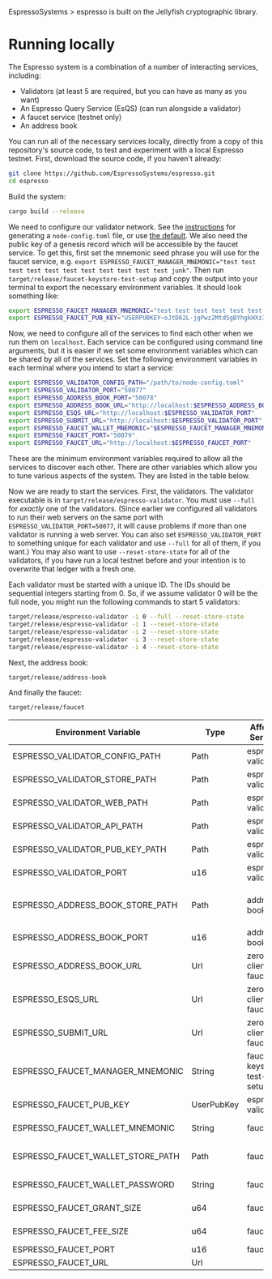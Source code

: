 EspressoSystems > espresso is built on the Jellyfish cryptographic library.

# Running locally

The Espresso system is a combination of a number of interacting services, including: 
* Validators (at least 5 are required, but you can have as many as you want)
* An Espresso Query Service (EsQS) (can run alongside a validator)
* A faucet service (testnet only)
* An address book

You can run all of the necessary services locally, directly from a copy of this repository's source
code, to test and experiment with a local Espresso testnet. First, download the source code, if you
haven't already:
```bash
git clone https://github.com/EspressoSystems/espresso.git
cd espresso
```

Build the system:
```bash
cargo build --release
```

We need to configure our validator network. See the [instructions](validator/README.md) for
generating a `node-config.toml` file, or use [the default](validator/src/node-config.toml). We also
need the public key of a genesis record which will be accessible by the faucet service. To get this,
first set the mnemonic seed phrase you will use for the faucet service, e.g. `export
ESPRESSO_FAUCET_MANAGER_MNEMONIC="test test test test test test test test test test test junk"`.
Then run `target/release/faucet-keystore-test-setup` and copy the output into your terminal to
export the necessary environment variables. It should look something like:
```bash
export ESPRESSO_FAUCET_MANAGER_MNEMONIC="test test test test test test test test test test test junk"
export ESPRESSO_FAUCET_PUB_KEY="USERPUBKEY~oJtD62L-jgPwz2MtdSgBYhgkHXz30l8Qlh3_6Ggi6RsgAAAAAAAAAKbNFtKP1zaRURIPxpVelnYcsE26aDyP0wezQxLW8FNTxw"
```

Now, we need to configure all of the services to find each other when we run them on `localhost`.
Each service can be configured using command line arguments, but it is easier if we set some
environment variables which can be shared by all of the services. Set the following environment
variables in each terminal where you intend to start a service:
```bash
export ESPRESSO_VALIDATOR_CONFIG_PATH="/path/to/node-config.toml"
export ESPRESSO_VALIDATOR_PORT="50077"
export ESPRESSO_ADDRESS_BOOK_PORT="50078"
export ESPRESSO_ADDRESS_BOOK_URL="http://localhost:$ESPRESSO_ADDRESS_BOOK_PORT"
export ESPRESSO_ESQS_URL="http://localhost:$ESPRESSO_VALIDATOR_PORT"
export ESPRESSO_SUBMIT_URL="http://localhost:$ESPRESSO_VALIDATOR_PORT"
export ESPRESSO_FAUCET_WALLET_MNEMONIC="$ESPRESSO_FAUCET_MANAGER_MNEMONIC"
export ESPRESSO_FAUCET_PORT="50079"
export ESPRESSO_FAUCET_URL="http://localhost:$ESPRESSO_FAUCET_PORT"
```
These are the minimum environment variables required to allow all the services to discover each
other. There are other variables which allow you to tune various aspects of the system. They are
listed in the table below.

Now we are ready to start the services. First, the validators. The validator executable is in
`target/release/espresso-validator`. You must use `--full` for _exactly_ one of the validators.
(Since earlier we configured all validators to run their web servers on the same port with
`ESPRESSO_VALIDATOR_PORT=50077`, it will cause problems if more than one validator is running a web
server. You can also set `ESPRESSO_VALIDATOR_PORT` to something unique for each validator and use
`--full` for all of them, if you want.) You may also want to use `--reset-store-state` for all of
the validators, if you have run a local testnet before and your intention is to overwrite that
ledger with a fresh one.

Each validator must be started with a unique ID. The IDs should be sequential integers starting from
0. So, if we assume validator 0 will be the full node, you might run the following commands to start
5 validators:
```bash
target/release/espresso-validator -i 0 --full --reset-store-state
target/release/espresso-validator -i 1 --reset-store-state
target/release/espresso-validator -i 2 --reset-store-state
target/release/espresso-validator -i 3 --reset-store-state
target/release/espresso-validator -i 4 --reset-store-state
```

Next, the address book:
```bash
target/release/address-book
```

And finally the faucet:
```bash
target/release/faucet
```

| Environment Variable       | Type | Affected Services    | Meaning
|----------------------------|------|----------------------|---------
| ESPRESSO_VALIDATOR_CONFIG_PATH | Path | espresso-validator | Path to `node-config.toml` for validator network configuration
| ESPRESSO_VALIDATOR_STORE_PATH | Path | espresso-validator | Path to persistence files for validator service
| ESPRESSO_VALIDATOR_WEB_PATH | Path | espresso-validator | Path to validator assets including web server files.
| ESPRESSO_VALIDATOR_API_PATH | Path | espresso-validator | Path to validator API specification
| ESPRESSO_VALIDATOR_PUB_KEY_PATH | Path | espresso-validator | Path to validator public keys
| ESPRESSO_VALIDATOR_PORT    | u16  | espresso-validator   | Port on which to serve the query service and submit API
| ESPRESSO_ADDRESS_BOOK_STORE_PATH | Path | address-book   | Path to persistence files for address book service (default `$LOCAL/.espresso/espresso/address-book/store`)
| ESPRESSO_ADDRESS_BOOK_PORT | u16  | address-book         | Port on which to serve the address book
| ESPRESSO_ADDRESS_BOOK_URL  | Url  | zerok-client, faucet | URL of the address book service
| ESPRESSO_ESQS_URL          | Url  | zerok-client, faucet | URL of the EsQS
| ESPRESSO_SUBMIT_URL        | Url  | zerok-client, faucet | URL of the validator to submit transactions to
| ESPRESSO_FAUCET_MANAGER_MNEMONIC | String | faucet-keystore-test-setup | Mnemonic phrase to generate the master faucet public key
| ESPRESSO_FAUCET_PUB_KEY | UserPubKey | espresso-validator | The public key of the genesis record created by validators
| ESPRESSO_FAUCET_WALLET_MNEMONIC | String | faucet        | Mnemonic phrase to generate the faucet public key
| ESPRESSO_FAUCET_WALLET_STORE_PATH | Path | faucet              | Path to persistence files for faucet wallet (default `$LOCAL/.espresso/espresso/faucet/keystore`)
| ESPRESSO_FAUCET_WALLET_PASSWORD | String | faucet        | Password to use for persisted faucet files (random by default)
| ESPRESSO_FAUCET_GRANT_SIZE | u64  | faucet               | The amount of tokens to dispense with each faucet request
| ESPRESSO_FAUCET_FEE_SIZE   | u64  | faucet               | The fee to include with each transfer from the faucet
| ESPRESSO_FAUCET_PORT       | u16  | faucet               | Port on which to serve the faucet service
| ESPRESSO_FAUCET_URL        | Url  |                      | URL of the faucet service
